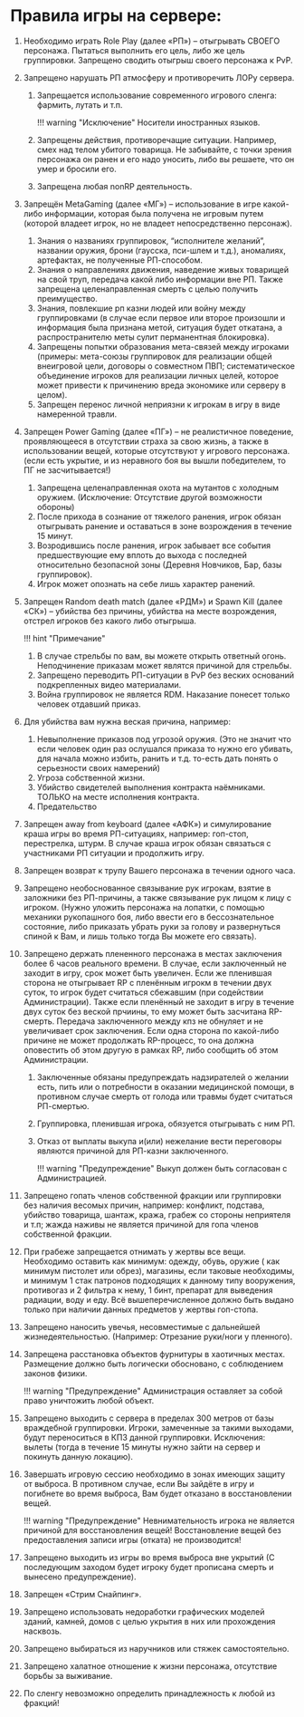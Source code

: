 # Правила игры на сервере:

1. Необходимо играть Role Play (далее «РП») – отыгрывать СВОЕГО персонажа. Пытаться выполнить его цель, либо же цель группировки. Запрещено сводить отыгрыш своего персонажа к PvP.
2. Запрещено нарушать РП атмосферу и противоречить ЛОРу сервера.

    1. Запрещается использование современного игрового сленга: фармить, лутать и т.п.

        !!! warning "Исключение"
            Носители иностранных языков.

    2. Запрещены действия, противоречащие ситуации. Например, смех над телом убитого товарища. Не забывайте, с точки зрения персонажа он ранен и его надо уносить, либо вы решаете, что он умер и бросили его.
    3. Запрещена любая nonRP деятельность.

3. Запрещён MetaGaming (далее «МГ») – использование в игре какой-либо информации, которая была получена не игровым путем (которой владеет игрок, но не владеет непосредственно персонаж).

    1. Знания о названиях группировок, “исполнителе желаний”, названии оружия, брони (гаусска, пси-шлем и т.д.), аномалиях, артефактах, не полученные РП-способом.
    2. Знания о направлениях движения, наведение живых товарищей на свой труп, передача какой либо информации вне РП. Также запрещена целенаправленная смерть с целью получить преимущество.  
    3. Знания, повлекшие рп казни людей или войну между группировками (в случае если первое или второе произошли и информация была признана метой, ситуация будет откатана, а распространителю меты сулит перманентная блокировка).
    4. Запрещены попытки образования мета-связей между игроками (примеры: мета-союзы группировок для реализации общей внеигровой цели, договоры о совместном ПВП; систематическое объединение игроков для реализации личных целей, которое может привести к причинению вреда экономике или серверу в целом).
    5. Запрещен перенос личной неприязни к игрокам в игру в виде намеренной травли.

4. Запрещен Power Gaming (далее «ПГ») – не реалистичное поведение, проявляющееся в отсутствии страха за свою жизнь, а также в использовании вещей, которые отсутствуют у игрового персонажа. (если есть укрытие, и из неравного боя вы вышли победителем, то ПГ не засчитывается!)

    1. Запрещена целенаправленная охота на мутантов с холодным оружием. (Исключение: Отсутствие другой возможности обороны)
    2. После прихода в сознание от тяжелого ранения, игрок обязан отыгрывать ранение и оставаться в зоне возрождения в течение 15 минут.
    3. Возродившись после ранения, игрок забывает все события предшествующие ему вплоть до выхода с последней относительно безопасной зоны (Деревня Новчиков, Бар, базы группировок).
    4. Игрок может опознать на себе лишь характер ранений.

5. Запрещен Random death match (далее «РДМ») и Spawn Kill (далее «СК») – убийства без причины, убийства на месте возрождения, отстрел игроков без какого либо отыгрыша.

    !!! hint "Примечание"
   1. В случае стрельбы по вам, вы можете открыть ответный огонь. Неподчинение приказам может являтся причиной для стрельбы.  
   2. Запрещено переводить РП-ситуации в PvP без веских оснований подкрепленных видео материалами.  
   3. Война группировок не является RDM. Наказание понесет только человек отдавший приказ.

6. Для убийства вам нужна веская причина, например:

    1. Невыполнение приказов под угрозой оружия. (Это не значит что если человек один раз ослушался приказа то нужно его убивать, для начала можно избить, ранить и т.д. то-есть дать понять о серьезности своих намерений)
    2. Угроза собственной жизни.
    3. Убийство свидетелей выполнения контракта наёмниками. ТОЛЬКО на месте исполнения контракта.
    4. Предательство

7. Запрещен away from keyboard (далее «АФК») и симулирование краша игры во время РП-ситуациях, например: гоп-стоп, перестрелка, штурм. В случае краша игрок обязан связаться с участниками РП ситуации и продолжить игру.
8. Запрещен возврат к трупу Вашего персонажа в течении одного часа.
9. Запрещено необоснованное связывание рук игрокам, взятие в заложники без РП-причины, а также связывание рук лицом к лицу с игроком. (Нужно уложить персонажа на лопатки, с помощью механики рукопашного боя, либо ввести его в бессознательное состояние, либо приказать убрать руки за голову и развернуться спиной к Вам, и лишь только тогда Вы можете его связать).
10. Запрещено держать плененного персонажа в местах заключения более 6 часов реального времени. В случае, если заключенный не заходит в игру, срок может быть увеличен. Если же пленившая сторона не отыгрывает RP с пленённым игрокм в течении двух суток, то игрок будет считаться сбежавшим (при содействии Администрации). Также если пленённый не заходит в игру в течение двух суток без веской прчиины, то ему может быть засчитана RP-смерть. Передача заключенного между кпз не обнуляет и не увеличивает срок заключения. Если одна сторона по какой-либо причине не может продолжать RP-процесс, то она должна оповестить об этом другую  в рамках RP, либо сообщить об этом Администрации. 

    1. Заключенные обязаны предупреждать надзирателей о желании есть, пить или о потребности в оказании медицинской помощи, в противном случае смерть от голода или травмы будет считаться РП-смертью.
    2. Группировка, пленившая игрока, обязуется отыгрывать с ним РП.
    3. Отказ от выплаты выкупа и(или) нежелание вести переговоры являются причиной для РП-казни заключенного.

        !!! warning "Предупреждение"
            Выкуп должен быть согласован с Администрацией.

11. Запрещено гопать членов собственной фракции или группировки без наличия весомых причин, например: конфликт, подстава, убийство товарища, шантаж, кража, грабеж со стороны неприятеля и т.п; жажда наживы не является причиной для гопа членов собственной фракции.
12. При грабеже запрещается отнимать у жертвы все вещи. Необходимо оставить как минимум: одежду, обувь, оружие ( как минимум пистолет или обрез), магазины, если таковые необходимы, и минимум 1 стак патронов подходящих к данному типу вооружения, противогаз и 2 фильтра к нему, 1 бинт, препарат для выведения радиации, воду и еду. Всё вышеперечисленное должно быть выдано только при наличии данных предметов у жертвы гоп-стопа.
14. Запрещено наносить увечья, несовместимые с дальнейшей жизнедеятельностью. (Например: Отрезание руки/ноги у пленного).
15. Запрещена расстановка объектов фурнитуры в хаотичных местах. Размещение должно быть логически обосновано, с соблюдением законов физики.

    !!! warning "Предупреждение"
        Администрация оставляет за собой право уничтожить любой объект.

16. Запрещено выходить с сервера в пределах 300 метров от базы враждебной группировки. Игроки, замеченные за такими выходами, будут переноситься в КПЗ данной группировки. Исключения: вылеты (тогда в течение 15 минуты нужно зайти на сервер и покинуть данную локацию).
17. Завершать игровую сессию необходимо в зонах имеющих защиту от выброса. В противном случае, если Вы зайдёте в игру и погибнете во время выброса, Вам будет отказано в восстановлении вещей.

    !!! warning "Предупреждение"
        Невнимательность игрока не является причиной для восстановления вещей!
        Восстановление вещей без предоставления записи игры (отката) не производится!
  
19. Запрещено выходить из игры во время выброса вне укрытий (С последующим заходом будет игроку будет прописана смерть и вынесено предупреждение).
20. Запрещен «Стрим Снайпинг».
21. Запрещено использовать недоработки графических моделей зданий, камней, домов с целью укрытия в них или прохождения насквозь.
22. Запрещено выбираться из наручников или стяжек самостоятельно.
23. Запрещено халатное отношение к жизни персонажа, отсутствие борьбы за выживание.
24. По сленгу невозможно определить принадлежность к любой из фракций!
